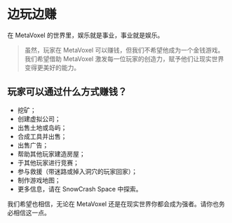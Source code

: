 # 边玩边赚

在 MetaVoxel 的世界里，娱乐就是事业，事业就是娱乐。

> 虽然，玩家在 MetaVoxel 可以赚钱，但我们不希望他成为一个金钱游戏。我们希望借助 MetaVoxel 激发每一位玩家的创造力，赋予他们让现实世界变得更美好的能力。

## 玩家可以通过什么方式赚钱？

* 挖矿；
* 创建虚拟公司；
* 出售土地或岛屿；
* 合成工具并出售；
* 出售广告；
* 帮助其他玩家建造房屋；
* 于其他玩家进行竞赛；
* 参与救援（带迷路或掉入洞穴的玩家回家）；
* 制作游戏地图；
* 更多信息，请在 SnowCrash Space 中探索。

我们希望也相信，无论在 MetaVoxel 还是在现实世界你都会成为强者。请你也务必相信这一点。

